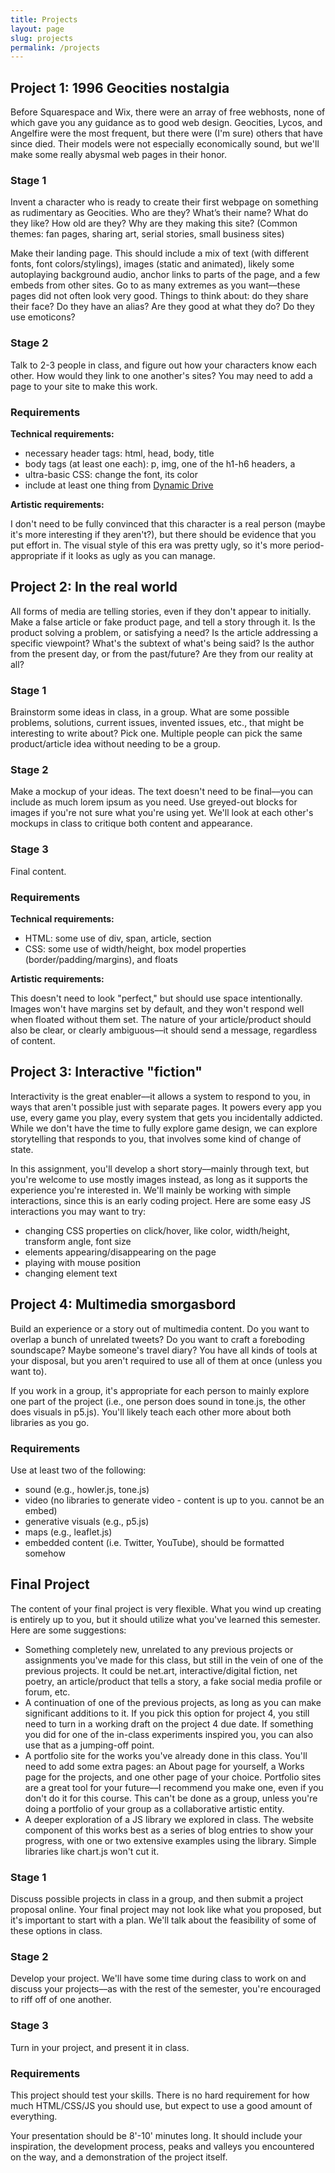 ```yaml
---
title: Projects
layout: page
slug: projects
permalink: /projects
---
```


## Project 1: 1996 Geocities nostalgia

Before Squarespace and Wix, there were an array of free webhosts, none of which gave you any guidance as to good web design. Geocities, Lycos, and Angelfire were the most frequent, but there were (I'm sure) others that have since died. Their models were not especially economically sound, but we'll make some really abysmal web pages in their honor.

### Stage 1
Invent a character who is ready to create their first webpage on something as rudimentary as Geocities. Who are they? What’s their name? What do they like? How old are they? Why are they making this site? (Common themes: fan pages, sharing art, serial stories, small business sites)

Make their landing page. This should include a mix of text (with different fonts, font colors/stylings), images (static and animated), likely some autoplaying background audio, anchor links to parts of the page, and a few embeds from other sites. Go to as many extremes as you want––these pages did not often look very good. Things to think about: do they share their face? Do they have an alias? Are they good at what they do? Do they use emoticons?

### Stage 2
Talk to 2-3 people in class, and figure out how your characters know each other. How would they link to one another's sites? You may need to add a page to your site to make this work.

### Requirements
**Technical requirements:**

* necessary header tags: html, head, body, title
* body tags (at least one each): p, img, one of the h1-h6 headers, a
* ultra-basic CSS: change the font, its color
* include at least one thing from [Dynamic Drive](http://www.dynamicdrive.com/)

**Artistic requirements:**

I don't need to be fully convinced that this character is a real person (maybe it's more interesting if they aren't?), but there should be evidence that you put effort in. The visual style of this era was pretty ugly, so it's more period-appropriate if it looks as ugly as you can manage.

## Project 2: In the real world
All forms of media are telling stories, even if they don't appear to initially. Make a false article or fake product page, and tell a story through it. Is the product solving a problem, or satisfying a need? Is the article addressing a specific viewpoint? What's the subtext of what's being said? Is the author from the present day, or from the past/future? Are they from our reality at all?

### Stage 1
Brainstorm some ideas in class, in a group. What are some possible problems, solutions, current issues, invented issues, etc., that might be interesting to write about? Pick one. Multiple people can pick the same product/article idea without needing to be a group.

### Stage 2
Make a mockup of your ideas. The text doesn't need to be final––you can include as much lorem ipsum as you need. Use greyed-out blocks for images if you're not sure what you're using yet. We'll look at each other's mockups in class to critique both content and appearance.

### Stage 3
Final content.

### Requirements

**Technical requirements:**

* HTML: some use of div, span, article, section
* CSS: some use of width/height, box model properties (border/padding/margins), and floats

**Artistic requirements:**

This doesn't need to look "perfect," but should use space intentionally. Images won't have margins set by default, and they won't respond well when floated without them set. The nature of your article/product should also be clear, or clearly ambiguous––it should send a message, regardless of content.

## Project 3: Interactive "fiction"

Interactivity is the great enabler––it allows a system to respond to you, in ways that aren't possible just with separate pages. It powers every app you use, every game you play, every system that gets you incidentally addicted. While we don't have the time to fully explore game design, we can explore storytelling that responds to you, that involves some kind of change of state.

In this assignment, you'll develop a short story––mainly through text, but you're welcome to use mostly images instead, as long as it supports the experience you're interested in. We'll mainly be working with simple interactions, since this is an early coding project. Here are some easy JS interactions you may want to try:

* changing CSS properties on click/hover, like color, width/height, transform angle, font size
* elements appearing/disappearing on the page
* playing with mouse position
* changing element text

## Project 4: Multimedia smorgasbord

Build an experience or a story out of multimedia content. Do you want to overlap a bunch of unrelated tweets? Do you want to craft a foreboding soundscape? Maybe someone's travel diary? You have all kinds of tools at your disposal, but you aren't required to use all of them at once (unless you want to).

If you work in a group, it's appropriate for each person to mainly explore one part of the project (i.e., one person does sound in tone.js, the other does visuals in p5.js). You'll likely teach each other more about both libraries as you go.

### Requirements

Use at least two of the following:

* sound (e.g., howler.js, tone.js)
* video (no libraries to generate video - content is up to you. cannot be an embed)
* generative visuals (e.g., p5.js)
* maps (e.g., leaflet.js)
* embedded content (i.e. Twitter, YouTube), should be formatted somehow

## Final Project

The content of your final project is very flexible. What you wind up creating is entirely up to you, but it should utilize what you've learned this semester. Here are some suggestions:

* Something completely new, unrelated to any previous projects or assignments you've made for this class, but still in the vein of one of the previous projects. It could be net.art, interactive/digital fiction, net poetry, an article/product that tells a story, a fake social media profile or forum, etc.
* A continuation of one of the previous projects, as long as you can make significant additions to it. If you pick this option for project 4, you still need to turn in a working draft on the project 4 due date. If something you did for one of the in-class experiments inspired you, you can also use that as a jumping-off point.
* A portfolio site for the works you've already done in this class. You'll need to add some extra pages: an About page for yourself, a Works page for the projects, and one other page of your choice. Portfolio sites are a great tool for your future––I recommend you make one, even if you don't do it for this course. This can't be done as a group, unless you're doing a portfolio of your group as a collaborative artistic entity.
* A deeper exploration of a JS library we explored in class. The website component of this works best as a series of blog entries to show your progress, with one or two extensive examples using the library. Simple libraries like chart.js won't cut it.

### Stage 1

Discuss possible projects in class in a group, and then submit a project proposal online. Your final project may not look like what you proposed, but it's important to start with a plan. We'll talk about the feasibility of some of these options in class.

### Stage 2

Develop your project. We'll have some time during class to work on and discuss your projects––as with the rest of the semester, you're encouraged to riff off of one another.

### Stage 3

Turn in your project, and present it in class.

### Requirements

This project should test your skills. There is no hard requirement for how much HTML/CSS/JS you should use, but expect to use a good amount of everything.

Your presentation should be 8'-10' minutes long. It should include your inspiration, the development process, peaks and valleys you encountered on the way, and a demonstration of the project itself.